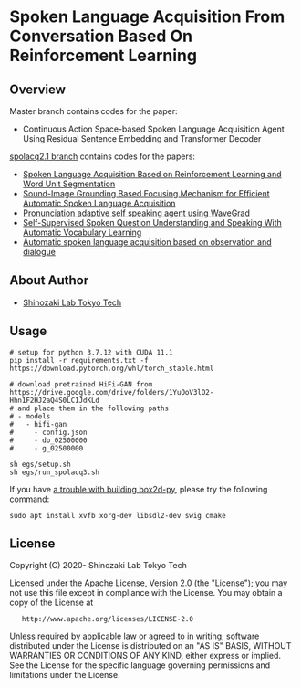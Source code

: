 Spoken Language Acquisition From Conversation Based On Reinforcement Learning
=====================================================



Overview
--------
Master branch contains codes for the paper:
- Continuous Action Space-based Spoken Language Acquisition Agent Using Residual Sentence Embedding and Transformer Decoder

[spolacq2.1 branch](https://github.com/tttslab/spolacq/tree/spolacq2.1) contains codes for the papers:
- [Spoken Language Acquisition Based on Reinforcement Learning and Word Unit Segmentation](https://ieeexplore.ieee.org/abstract/document/9053326)
- [Sound-Image Grounding Based Focusing Mechanism for Efficient Automatic Spoken Language Acquisition](http://www.interspeech2020.org/uploadfile/pdf/Thu-2-4-4.pdf)
- [Pronunciation adaptive self speaking agent using WaveGrad](https://aaai-sas-2022.github.io/)
- [Self-Supervised Spoken Question Understanding and Speaking With Automatic Vocabulary Learning](https://ieeexplore.ieee.org/abstract/document/9660413)
- [Automatic spoken language acquisition based on observation and dialogue](https://ieeexplore.ieee.org/abstract/document/9817627)

About Author
-------------
- [Shinozaki Lab Tokyo Tech](http://www.ts.ip.titech.ac.jp/)

Usage
-----
```
# setup for python 3.7.12 with CUDA 11.1
pip install -r requirements.txt -f https://download.pytorch.org/whl/torch_stable.html

# download pretrained HiFi-GAN from https://drive.google.com/drive/folders/1YuOoV3lO2-Hhn1F2HJ2aQ4S0LC1JdKLd
# and place them in the following paths
# - models
#   - hifi-gan
#     - config.json
#     - do_02500000
#     - g_02500000

sh egs/setup.sh
sh egs/run_spolacq3.sh
```
If you have [a trouble with building box2d-py](https://github.com/openai/gym/issues/218), please try the following command:
```
sudo apt install xvfb xorg-dev libsdl2-dev swig cmake
```

License
-------
Copyright (C) 2020- Shinozaki Lab Tokyo Tech

Licensed under the Apache License, Version 2.0 (the "License");
you may not use this file except in compliance with the License.
You may obtain a copy of the License at

       http://www.apache.org/licenses/LICENSE-2.0

Unless required by applicable law or agreed to in writing, software
distributed under the License is distributed on an "AS IS" BASIS,
WITHOUT WARRANTIES OR CONDITIONS OF ANY KIND, either express or implied.
See the License for the specific language governing permissions and
limitations under the License.